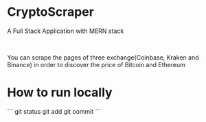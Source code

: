 <h1>CryptoScraper</h1>
<p>A Full Stack Application with MERN stack</p>
<br>
<p>You can scrape the pages of three exchange(Coinbase, Kraken and Binance) in order to discover the price of Bitcoin and Ethereum</p>

<h1>How to run locally</h1>
 ```
git status
git add
git commit
```


